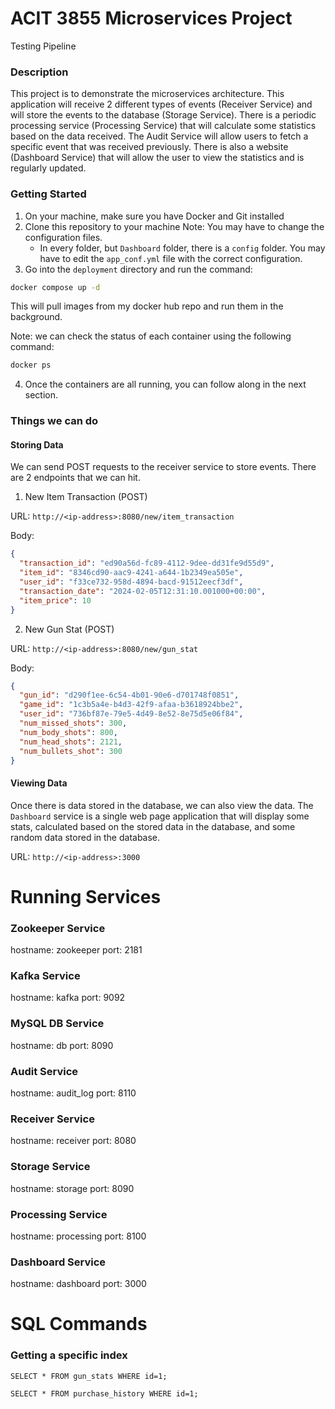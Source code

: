 # ACIT 3855 Microservices Project

Testing Pipeline

### Description

This project is to demonstrate the microservices architecture. This application will receive 2 different types of events (Receiver Service) and will store the events to the database (Storage Service). There is a periodic processing service (Processing Service) that will calculate some statistics based on the data received. The Audit Service will allow users to fetch a specific event that was received previously. There is also a website (Dashboard Service) that will allow the user to view the statistics and is regularly updated.

### Getting Started

1. On your machine, make sure you have Docker and Git installed
2. Clone this repository to your machine
   Note: You may have to change the configuration files.
   - In every folder, but `Dashboard` folder, there is a `config` folder. You may have to edit the `app_conf.yml` file with the correct configuration.
3. Go into the `deployment` directory and run the command:

```bash
docker compose up -d
```

This will pull images from my docker hub repo and run them in the background.

Note: we can check the status of each container using the following command:

```bash
docker ps
```

4. Once the containers are all running, you can follow along in the next section.

### Things we can do

#### Storing Data

We can send POST requests to the receiver service to store events. There are 2 endpoints that we can hit.

1. New Item Transaction (POST)

URL: `http://<ip-address>:8080/new/item_transaction`

Body:
```json
{
  "transaction_id": "ed90a56d-fc89-4112-9dee-dd31fe9d55d9",
  "item_id": "8346cd90-aac9-4241-a644-1b2349ea505e",
  "user_id": "f33ce732-958d-4894-bacd-91512eecf3df",
  "transaction_date": "2024-02-05T12:31:10.001000+00:00",
  "item_price": 10
}
```

2. New Gun Stat (POST)

URL: `http://<ip-address>:8080/new/gun_stat`

Body: 
```json
{
  "gun_id": "d290f1ee-6c54-4b01-90e6-d701748f0851",
  "game_id": "1c3b5a4e-b4d3-42f9-afaa-b3618924bbe2",
  "user_id": "736bf87e-79e5-4d49-8e52-8e75d5e06f84",
  "num_missed_shots": 300,
  "num_body_shots": 800,
  "num_head_shots": 2121,
  "num_bullets_shot": 300
}
```

#### Viewing Data

Once there is data stored in the database, we can also view the data. The `Dashboard` service is a single web page application that will display some stats, calculated based on the stored data in the database, and some random data stored in the database.

URL: `http://<ip-address>:3000`

# Running Services

### Zookeeper Service

hostname: zookeeper
port: 2181

### Kafka Service

hostname: kafka
port: 9092

### MySQL DB Service

hostname: db
port: 8090

### Audit Service

hostname: audit_log
port: 8110

### Receiver Service

hostname: receiver
port: 8080

### Storage Service

hostname: storage
port: 8090

### Processing Service

hostname: processing
port: 8100

### Dashboard Service

hostname: dashboard
port: 3000

# SQL Commands

### Getting a specific index

`SELECT * FROM gun_stats WHERE id=1;`

`SELECT * FROM purchase_history WHERE id=1;`
